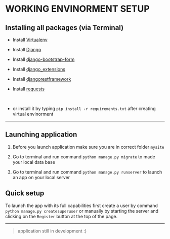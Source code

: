 # WORKING ENVINORMENT SETUP

## Installing all packages (via Terminal)

* Install [Virtualenv](https://virtualenv.pypa.io/en/latest/installation.html)

* Install [Django](https://www.djangoproject.com/download/)  

* Install [django-bootstrap-form](https://django-bootstrap-form.readthedocs.io/en/latest/#installation)

* Install [django_extensions](https://pypi.org/project/django-extensions/)

* Install [djangorestframework](https://www.django-rest-framework.org/#installation)

* Install [requests](https://pypi.org/project/requests/)

<br>


* or install it by typing ```pip install -r requirements.txt``` after creating virtual envinorment
-----
## Launching application

1. Before you launch application make sure you are in correct folder `mysite` 

2. Go to terminal and run command ``` python manage.py migrate ``` to made your local data base

3. Go to terminal and run command ``` python manage.py runserver ``` to launch an app on your local server

## Quick setup
To launch the app with its full capabilities first
create a user by command ```python manage.py createsuperuser``` or manually by starting the server and clicking on the 
`Register` button at the top of the page.

---
> application still in development :)
